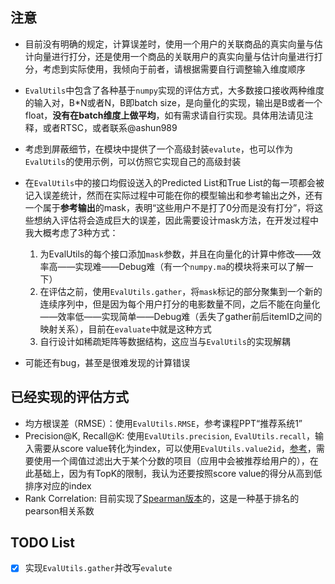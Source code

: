## 注意
- 目前没有明确的规定，计算误差时，使用一个用户的关联商品的真实向量与估计向量进行打分，还是使用一个商品的关联用户的真实向量与估计向量进行打分，考虑到实际使用，我倾向于前者，请根据需要自行调整输入维度顺序
- `EvalUtils`中包含了各种基于`numpy`实现的评估方式，大多数接口接收两种维度的输入对，B*N或者N，B即batch size，是向量化的实现，输出是B或者一个float，**没有在batch维度上做平均**，如有需求请自行实现。具体用法请见注释，或者RTSC，或者联系@ashun989
- 考虑到屏蔽细节，在模块中提供了一个高级封装`evalute`，也可以作为`EvalUtils`的使用示例，可以仿照它实现自己的高级封装
- 在`EvalUtils`中的接口均假设送入的Predicted List和True List的每一项都会被记入误差统计，然而在实际过程中可能在你的模型输出和参考输出之外，还有一个属于**参考输出**的mask，表明“这些用户不是打了0分而是没有打分”，将这些想纳入评估将会造成巨大的误差，因此需要设计mask方法，在开发过程中我大概考虑了3种方式：
 
   1. 为EvalUtils的每个接口添加`mask`参数，并且在向量化的计算中修改——效率高——实现难——Debug难（有一个`numpy.ma`的模块将来可以了解一下）
   2. 在评估之前，使用`EvalUtils.gather`，将`mask`标记的部分聚集到一个新的连续序列中，但是因为每个用户打分的电影数量不同，之后不能在向量化——效率低——实现简单——Debug难（丢失了gather前后itemID之间的映射关系），目前在`evaluate`中就是这种方式
   3. 自行设计如稀疏矩阵等数据结构，这应当与`EvalUtils`的实现解耦

- 可能还有bug，甚至是很难发现的计算错误

## 已经实现的评估方式
- 均方根误差（RMSE）：使用`EvalUtils.RMSE`，参考课程PPT“推荐系统1”
- Precision@K, Recall@K: 使用`EvalUtils.precision`, `EvalUtils.recall`，输入需要从score value转化为index，可以使用`EvalUtils.value2id`，[参考](https://medium.com/@m_n_malaeb/recall-and-precision-at-k-for-recommender-systems-618483226c54)，需要使用一个阈值过滤出大于某个分数的项目（应用中会被推荐给用户的），在此基础上，因为有TopK的限制，我认为还要按照score value的得分从高到低排序对应的index
- Rank Correlation: 目前实现了[Spearman版本](https://en.wikipedia.org/wiki/Spearman%27s_rank_correlation_coefficient)的，这是一种基于排名的pearson相关系数








## TODO List
- [x] 实现`EvalUtils.gather`并改写`evalute`